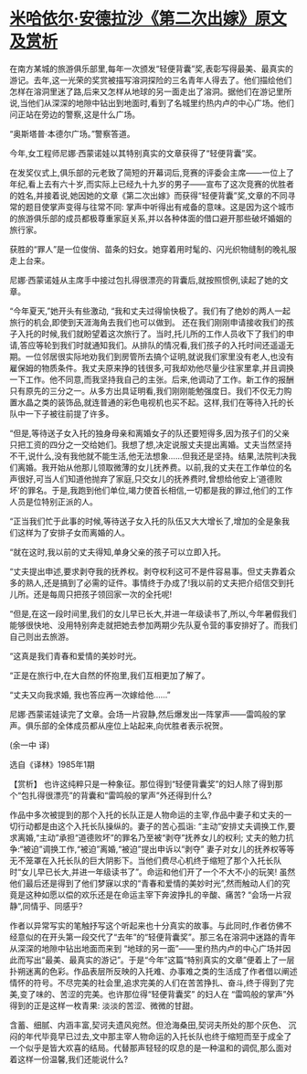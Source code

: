 # [米哈依尔·安德拉沙《第二次出嫁》原文及赏析](https://www.vrrw.net/wx/15583.html)

在南方某城的旅游俱乐部里,每年一次颁发“轻便背囊”奖,表彰写得最美、最真实的游记。去年,这一光荣的奖赏被描写溶洞探险的三名青年人得去了。他们描绘他们怎样在溶洞里迷了路,后来又怎样从地球的另一面走出了溶洞。据他们在游记里所说,当他们从深深的地隙中钻出到地面时,看到了名城里约热内卢的中心广场。他们问正站在旁边的警察,这是什么广场。

“奥斯塔普·本德尔广场。”警察答道。

今年,女工程师尼娜·西蒙诺娃以其特别真实的文章获得了“轻便背囊”奖。

在发奖仪式上,俱乐部的元老致了简短的开幕词后,竞赛的评委会主席——一位上了年纪,看上去有六十岁,而实际上已经九十九岁的男子——宣布了这次竞赛的优胜者的姓名,并接着说,她因她的文章《第二次出嫁》而获得“轻便背囊”奖,文章的不同寻常的题目使掌声变得与往常不同: 掌声中听得出有戒备的意味。这是因为这个城市的旅游俱乐部的成员都极尊重家庭关系,并以各种体面的借口避开那些破坏婚姻的旅行家。

获胜的“罪人”是一位俊俏、苗条的妇女。她穿着用时髦的、闪光织物缝制的晚礼服走上台来。

尼娜·西蒙诺娃从主席手中接过包扎得很漂亮的背囊后,就按照惯例,读起了她的文章。

“今年夏天,”她开头有些激动, “我和丈夫过得愉快极了。我们有了绝妙的两人一起旅行的机会,即使到天涯海角去我们也可以做到。 还在我们刚刚申请接收我们的孩子入托的时候,我们就盼望着这次旅行了。当时,托儿所的工作人员收下了我们的申请,答应等轮到我们时就通知我们。从排队的情况看,我们孩子的入托时间还遥遥无期。一位邻居很实际地劝我们到房管所去搞个证明,就说我们家里没有老人,也没有雇保姆的物质条件。我丈夫原来挣的钱很多,可我却劝他尽量少往家里拿,并且调换一下工作。他不同意,而我坚持我自己的主张。后来,他调动了工作。新工作的报酬只有原先的三分之一。从多方出具证明看,我们刚刚能勉强度日。我们不仅无力购置水晶之类的装饰品,就连普通的彩色电视机也买不起。这样,我们在等待入托的长队中一下子被往前提了许多。

“但是,等待送子女入托的独身母亲和离婚女子的队还要短得多,因为孩子们的父亲只把工资的四分之一交给她们。我想了想,决定说服丈夫提出离婚。丈夫当然坚持不干,说什么,没有我他就不能生活,他无法想象……但我还是坚持。结果,法院判决我们离婚。我开始从他那儿领取微薄的女儿抚养费。以前,我的丈夫在工作单位的名声很好,可当人们知道他抛弃了家庭,只交女儿的抚养费时,曾想给他安上‘道德败坏’的罪名。于是,我跑到他们单位,竭力使首长相信,一切都是我的罪过,他们的工作人员是位特别正派的人。

“正当我们忙于此事的时候,等待送子女入托的队伍又大大增长了,增加的全是象我们这样为了安排子女而离婚的人。

“就在这时,我以前的丈夫得知,单身父亲的孩子可以立即入托。

“丈夫提出申述,要求剥夺我的抚养权。剥夺权利这可不是件容易事。但丈夫靠着众多的熟人,还是搞到了必需的证件。事情终于办成了!我以前的丈夫把介绍信交到托儿所。还是每周只把孩子领回家一次的全托呢!

“但是,在这一段时间里,我们的女儿早已长大,并进一年级读书了,所以,今年暑假我们能够很快地、没用特别奔走就把她去参加两期少先队夏令营的事安排好了。而我们自己则出去旅游。

“这真是我们青春和爱情的美妙时光。

“正是在旅行中,在大自然的怀抱里,我们互相更加了解了。

“丈夫又向我求婚, 我也答应再一次嫁给他……”

尼娜·西蒙诺娃读完了文章。会场一片寂静,然后爆发出一阵掌声——雷鸣般的掌声。俱乐部的全体成员都从座位上站起来,向优胜者表示祝贺。

(余一中 译)

选自《译林》1985年1期



【赏析】 也许这纯粹只是一种象征。那位得到“轻便背囊奖”的妇人除了得到那个“包扎得很漂亮”的背囊和“雷鸣般的掌声”外还得到什么?

作品中多次被提到的那个入托的长队正是人物命运的主宰,作品中妻子和丈夫的一切行动都是由这个入托长队操纵的。妻子的苦心孤诣: “主动”安排丈夫调换工作,要求离婚,“主动”承担“道德败坏”的罪名乃至被“剥夺”抚养女儿的权利; 丈夫的勉力抗争:“被迫”调换工作,“被迫”离婚,“被迫”提出申诉以“剥夺” 妻子对女儿的抚养权等等无不笼罩在入托长队的巨大阴影下。当他们费尽心机终于缩短了那个入托长队时“女儿早已长大,并进一年级读书了”。命运和他们开了一个不大不小的玩笑! 虽然他们最后还是得到了他们梦寐以求的“青春和爱情的美妙时光”,然而触动人们的究竟是这种如愿以偿的欢乐还是在命运主宰下奔波挣扎的辛酸、痛苦? “会场一片寂静”,同情乎、同感乎?

作者以异常写实的笔触抒写这个听起来也十分真实的故事。与此同时,作者仿佛不经意似的在开头第一段交代了“去年”的“轻便背囊奖”。那三名在溶洞中迷路的青年从深深的地隙中钻出地面而来到 “地球的另一面”——里约热内卢的中心广场并因此而写出“最美、最真实的游记”。于是“今年”这篇“特别真实的文章”便着上了一层扑朔迷离的色彩。作品表层所反映的入托难、办事难之类的生活成了作者借以阐述情怀的符号。不尽完美的社会里,追求完美的人们在苦苦挣扎、奋斗,终于得到了完美,变了味的、苦涩的完美。也许那位得“轻便背囊奖” 的妇人在 “雷鸣般的掌声”外得到的正是这样一枚青果: 淡淡的苦涩、微微的甘甜。

含蓄、细腻、内涵丰富,契诃夫遗风宛然。但沧海桑田,契诃夫所处的那个灰色、 沉闷的年代毕竟早已过去,文中那主宰人物命运的入托长队也终于缩短而至于成全了一个似乎是皆大欢喜的结局。代替那声轻轻的叹息的是一种温和的调侃,那么面对着这样一份温馨,我们还能说什么?

